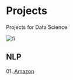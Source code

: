 # Projects
Projects for Data Science


![fi](https://www.msci.com/documents/1296102/11185224/870x200px-GICS-PageBanner_U.gif/bf857596-f018-125a-c784-37f17c359d57?t=1573145399828)


## NLP

01.[ Amazon](https://github.com/Dotto-Luis/Projects/tree/main/NLP_Amazon)
